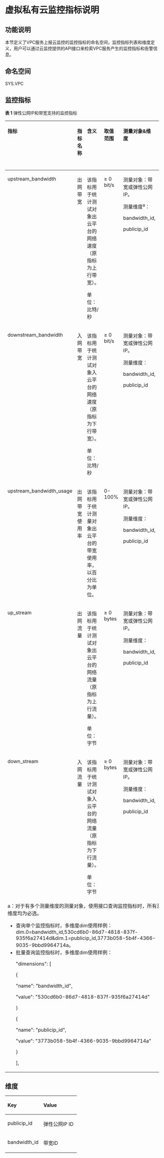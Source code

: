 # 虚拟私有云监控指标说明<a name="vpc_api_0010"></a>

## 功能说明<a name="section45043704193247"></a>

本节定义了VPC服务上报云监控的监控指标的命名空间，监控指标列表和维度定义，用户可以通过云监控提供的API接口来检索VPC服务产生的监控指标和告警信息。

## 命名空间<a name="section20626347193247"></a>

SYS.VPC

## 监控指标<a name="section4222089193247"></a>

**表 1**  弹性公网IP和带宽支持的监控指标

<a name="table6444895193247"></a>
<table><thead align="left"><tr id="zh-cn_topic_0118498910_zh-cn_topic_0024607920_row17328334193247"><th class="cellrowborder" valign="top" width="14.98850114988501%" id="mcps1.2.7.1.1"><p id="zh-cn_topic_0118498910_zh-cn_topic_0024607920_p61417783193247"><a name="zh-cn_topic_0118498910_zh-cn_topic_0024607920_p61417783193247"></a><a name="zh-cn_topic_0118498910_zh-cn_topic_0024607920_p61417783193247"></a>指标</p>
</th>
<th class="cellrowborder" valign="top" width="10.528947105289472%" id="mcps1.2.7.1.2"><p id="zh-cn_topic_0118498910_zh-cn_topic_0024607920_p8784488193247"><a name="zh-cn_topic_0118498910_zh-cn_topic_0024607920_p8784488193247"></a><a name="zh-cn_topic_0118498910_zh-cn_topic_0024607920_p8784488193247"></a>指标名称</p>
</th>
<th class="cellrowborder" valign="top" width="21.697830216978303%" id="mcps1.2.7.1.3"><p id="zh-cn_topic_0118498910_zh-cn_topic_0024607920_p40454922193247"><a name="zh-cn_topic_0118498910_zh-cn_topic_0024607920_p40454922193247"></a><a name="zh-cn_topic_0118498910_zh-cn_topic_0024607920_p40454922193247"></a>含义</p>
</th>
<th class="cellrowborder" valign="top" width="12.278772122787721%" id="mcps1.2.7.1.4"><p id="zh-cn_topic_0118498910_zh-cn_topic_0024607920_p55623236193247"><a name="zh-cn_topic_0118498910_zh-cn_topic_0024607920_p55623236193247"></a><a name="zh-cn_topic_0118498910_zh-cn_topic_0024607920_p55623236193247"></a>取值范围</p>
</th>
<th class="cellrowborder" valign="top" width="21.347865213478652%" id="mcps1.2.7.1.5"><p id="zh-cn_topic_0118498910_zh-cn_topic_0024607920_p9188287193247"><a name="zh-cn_topic_0118498910_zh-cn_topic_0024607920_p9188287193247"></a><a name="zh-cn_topic_0118498910_zh-cn_topic_0024607920_p9188287193247"></a>测量对象&amp;维度</p>
</th>
<th class="cellrowborder" valign="top" width="19.15808419158084%" id="mcps1.2.7.1.6"><p id="zh-cn_topic_0118498910_p116611739175520"><a name="zh-cn_topic_0118498910_p116611739175520"></a><a name="zh-cn_topic_0118498910_p116611739175520"></a>监控周期（原始指标）</p>
</th>
</tr>
</thead>
<tbody><tr id="zh-cn_topic_0118498910_zh-cn_topic_0024607920_row173875718321"><td class="cellrowborder" valign="top" width="14.98850114988501%" headers="mcps1.2.7.1.1 "><p id="zh-cn_topic_0118498910_zh-cn_topic_0024607920_p131326819339"><a name="zh-cn_topic_0118498910_zh-cn_topic_0024607920_p131326819339"></a><a name="zh-cn_topic_0118498910_zh-cn_topic_0024607920_p131326819339"></a>upstream_bandwidth</p>
</td>
<td class="cellrowborder" valign="top" width="10.528947105289472%" headers="mcps1.2.7.1.2 "><p id="zh-cn_topic_0118498910_zh-cn_topic_0024607920_p7133182333"><a name="zh-cn_topic_0118498910_zh-cn_topic_0024607920_p7133182333"></a><a name="zh-cn_topic_0118498910_zh-cn_topic_0024607920_p7133182333"></a>出网带宽</p>
</td>
<td class="cellrowborder" valign="top" width="21.697830216978303%" headers="mcps1.2.7.1.3 "><p id="zh-cn_topic_0118498910_p179215408321"><a name="zh-cn_topic_0118498910_p179215408321"></a><a name="zh-cn_topic_0118498910_p179215408321"></a>该指标用于统计测试对象出云平台的网络速度（原指标为上行带宽）。</p>
<p id="zh-cn_topic_0118498910_p478910501515"><a name="zh-cn_topic_0118498910_p478910501515"></a><a name="zh-cn_topic_0118498910_p478910501515"></a>单位：比特/秒</p>
</td>
<td class="cellrowborder" valign="top" width="12.278772122787721%" headers="mcps1.2.7.1.4 "><p id="zh-cn_topic_0118498910_p16856133111520"><a name="zh-cn_topic_0118498910_p16856133111520"></a><a name="zh-cn_topic_0118498910_p16856133111520"></a>≥ 0 bit/s</p>
</td>
<td class="cellrowborder" valign="top" width="21.347865213478652%" headers="mcps1.2.7.1.5 "><p id="zh-cn_topic_0118498910_p14941182731011"><a name="zh-cn_topic_0118498910_p14941182731011"></a><a name="zh-cn_topic_0118498910_p14941182731011"></a>测量对象：带宽或<span id="zh-cn_topic_0118498910_text1171522719496"><a name="zh-cn_topic_0118498910_text1171522719496"></a><a name="zh-cn_topic_0118498910_text1171522719496"></a></span><span id="zh-cn_topic_0118498910_text171592734912"><a name="zh-cn_topic_0118498910_text171592734912"></a><a name="zh-cn_topic_0118498910_text171592734912"></a>弹性公网IP</span>。</p>
<p id="zh-cn_topic_0118498910_p2094120273109"><a name="zh-cn_topic_0118498910_p2094120273109"></a><a name="zh-cn_topic_0118498910_p2094120273109"></a>测量维度<sup id="zh-cn_topic_0118498910_sup18702181191517"><a name="zh-cn_topic_0118498910_sup18702181191517"></a><a name="zh-cn_topic_0118498910_sup18702181191517"></a>a</sup>：</p>
<p id="zh-cn_topic_0118498910_p394132711018"><a name="zh-cn_topic_0118498910_p394132711018"></a><a name="zh-cn_topic_0118498910_p394132711018"></a>bandwidth_id,</p>
<p id="zh-cn_topic_0118498910_p994111271109"><a name="zh-cn_topic_0118498910_p994111271109"></a><a name="zh-cn_topic_0118498910_p994111271109"></a>publicip_id</p>
</td>
<td class="cellrowborder" valign="top" width="19.15808419158084%" headers="mcps1.2.7.1.6 "><p id="zh-cn_topic_0118498910_p1166213397559"><a name="zh-cn_topic_0118498910_p1166213397559"></a><a name="zh-cn_topic_0118498910_p1166213397559"></a>1分钟</p>
</td>
</tr>
<tr id="zh-cn_topic_0118498910_zh-cn_topic_0024607920_row2515145493216"><td class="cellrowborder" valign="top" width="14.98850114988501%" headers="mcps1.2.7.1.1 "><p id="zh-cn_topic_0118498910_zh-cn_topic_0024607920_p131416813315"><a name="zh-cn_topic_0118498910_zh-cn_topic_0024607920_p131416813315"></a><a name="zh-cn_topic_0118498910_zh-cn_topic_0024607920_p131416813315"></a>downstream_bandwidth</p>
</td>
<td class="cellrowborder" valign="top" width="10.528947105289472%" headers="mcps1.2.7.1.2 "><p id="zh-cn_topic_0118498910_zh-cn_topic_0024607920_p18143178133311"><a name="zh-cn_topic_0118498910_zh-cn_topic_0024607920_p18143178133311"></a><a name="zh-cn_topic_0118498910_zh-cn_topic_0024607920_p18143178133311"></a>入网带宽</p>
</td>
<td class="cellrowborder" valign="top" width="21.697830216978303%" headers="mcps1.2.7.1.3 "><p id="zh-cn_topic_0118498910_p14794440113211"><a name="zh-cn_topic_0118498910_p14794440113211"></a><a name="zh-cn_topic_0118498910_p14794440113211"></a>该指标用于统计测试对象入云平台的网络速度（原指标为下行带宽）。</p>
<p id="zh-cn_topic_0118498910_p1561138115211"><a name="zh-cn_topic_0118498910_p1561138115211"></a><a name="zh-cn_topic_0118498910_p1561138115211"></a>单位：比特/秒</p>
</td>
<td class="cellrowborder" valign="top" width="12.278772122787721%" headers="mcps1.2.7.1.4 "><p id="zh-cn_topic_0118498910_p1785863115157"><a name="zh-cn_topic_0118498910_p1785863115157"></a><a name="zh-cn_topic_0118498910_p1785863115157"></a>≥ 0 bit/s</p>
</td>
<td class="cellrowborder" valign="top" width="21.347865213478652%" headers="mcps1.2.7.1.5 "><p id="zh-cn_topic_0118498910_p19445113119103"><a name="zh-cn_topic_0118498910_p19445113119103"></a><a name="zh-cn_topic_0118498910_p19445113119103"></a>测量对象：带宽或<span id="zh-cn_topic_0118498910_text17192643114918"><a name="zh-cn_topic_0118498910_text17192643114918"></a><a name="zh-cn_topic_0118498910_text17192643114918"></a></span><span id="zh-cn_topic_0118498910_text101921443144916"><a name="zh-cn_topic_0118498910_text101921443144916"></a><a name="zh-cn_topic_0118498910_text101921443144916"></a>弹性公网IP</span>。</p>
<p id="zh-cn_topic_0118498910_p344623181019"><a name="zh-cn_topic_0118498910_p344623181019"></a><a name="zh-cn_topic_0118498910_p344623181019"></a>测量维度：</p>
<p id="zh-cn_topic_0118498910_p5446831151014"><a name="zh-cn_topic_0118498910_p5446831151014"></a><a name="zh-cn_topic_0118498910_p5446831151014"></a>bandwidth_id,</p>
<p id="zh-cn_topic_0118498910_p1544693151019"><a name="zh-cn_topic_0118498910_p1544693151019"></a><a name="zh-cn_topic_0118498910_p1544693151019"></a>publicip_id</p>
</td>
<td class="cellrowborder" valign="top" width="19.15808419158084%" headers="mcps1.2.7.1.6 "><p id="zh-cn_topic_0118498910_p2662133918557"><a name="zh-cn_topic_0118498910_p2662133918557"></a><a name="zh-cn_topic_0118498910_p2662133918557"></a>1分钟</p>
</td>
</tr>
<tr id="zh-cn_topic_0118498910_row79444328013"><td class="cellrowborder" valign="top" width="14.98850114988501%" headers="mcps1.2.7.1.1 "><p id="zh-cn_topic_0118498910_p131111534104"><a name="zh-cn_topic_0118498910_p131111534104"></a><a name="zh-cn_topic_0118498910_p131111534104"></a>upstream_bandwidth_usage</p>
</td>
<td class="cellrowborder" valign="top" width="10.528947105289472%" headers="mcps1.2.7.1.2 "><p id="zh-cn_topic_0118498910_p1511110341407"><a name="zh-cn_topic_0118498910_p1511110341407"></a><a name="zh-cn_topic_0118498910_p1511110341407"></a>出网带宽使用率</p>
</td>
<td class="cellrowborder" valign="top" width="21.697830216978303%" headers="mcps1.2.7.1.3 "><p id="zh-cn_topic_0118498910_p11114123410010"><a name="zh-cn_topic_0118498910_p11114123410010"></a><a name="zh-cn_topic_0118498910_p11114123410010"></a>该指标用于统计测量对象出云平台的带宽使用率，以百分比为单位。</p>
</td>
<td class="cellrowborder" valign="top" width="12.278772122787721%" headers="mcps1.2.7.1.4 "><p id="zh-cn_topic_0118498910_p14892155717598"><a name="zh-cn_topic_0118498910_p14892155717598"></a><a name="zh-cn_topic_0118498910_p14892155717598"></a>0-100%</p>
</td>
<td class="cellrowborder" valign="top" width="21.347865213478652%" headers="mcps1.2.7.1.5 "><p id="zh-cn_topic_0118498910_p2957184501019"><a name="zh-cn_topic_0118498910_p2957184501019"></a><a name="zh-cn_topic_0118498910_p2957184501019"></a>测量对象：带宽或<span id="zh-cn_topic_0118498910_text136337529499"><a name="zh-cn_topic_0118498910_text136337529499"></a><a name="zh-cn_topic_0118498910_text136337529499"></a></span><span id="zh-cn_topic_0118498910_text463313521498"><a name="zh-cn_topic_0118498910_text463313521498"></a><a name="zh-cn_topic_0118498910_text463313521498"></a>弹性公网IP</span>。</p>
<p id="zh-cn_topic_0118498910_p199581445131014"><a name="zh-cn_topic_0118498910_p199581445131014"></a><a name="zh-cn_topic_0118498910_p199581445131014"></a>测量维度：</p>
<p id="zh-cn_topic_0118498910_p4958164513109"><a name="zh-cn_topic_0118498910_p4958164513109"></a><a name="zh-cn_topic_0118498910_p4958164513109"></a>bandwidth_id,</p>
<p id="zh-cn_topic_0118498910_p189582450100"><a name="zh-cn_topic_0118498910_p189582450100"></a><a name="zh-cn_topic_0118498910_p189582450100"></a>publicip_id</p>
</td>
<td class="cellrowborder" valign="top" width="19.15808419158084%" headers="mcps1.2.7.1.6 "><p id="zh-cn_topic_0118498910_p066218398559"><a name="zh-cn_topic_0118498910_p066218398559"></a><a name="zh-cn_topic_0118498910_p066218398559"></a>1分钟</p>
</td>
</tr>
<tr id="zh-cn_topic_0118498910_row6251357113315"><td class="cellrowborder" valign="top" width="14.98850114988501%" headers="mcps1.2.7.1.1 "><p id="zh-cn_topic_0118498910_p199051635348"><a name="zh-cn_topic_0118498910_p199051635348"></a><a name="zh-cn_topic_0118498910_p199051635348"></a>up_stream</p>
</td>
<td class="cellrowborder" valign="top" width="10.528947105289472%" headers="mcps1.2.7.1.2 "><p id="zh-cn_topic_0118498910_p55042030141711"><a name="zh-cn_topic_0118498910_p55042030141711"></a><a name="zh-cn_topic_0118498910_p55042030141711"></a>出网流量</p>
</td>
<td class="cellrowborder" valign="top" width="21.697830216978303%" headers="mcps1.2.7.1.3 "><p id="zh-cn_topic_0118498910_p050623091713"><a name="zh-cn_topic_0118498910_p050623091713"></a><a name="zh-cn_topic_0118498910_p050623091713"></a>该指标用于统计测试对象出云平台的网络流量（原指标为上行流量）。</p>
<p id="zh-cn_topic_0118498910_p29751350115210"><a name="zh-cn_topic_0118498910_p29751350115210"></a><a name="zh-cn_topic_0118498910_p29751350115210"></a>单位：字节</p>
</td>
<td class="cellrowborder" valign="top" width="12.278772122787721%" headers="mcps1.2.7.1.4 "><p id="zh-cn_topic_0118498910_p55084302174"><a name="zh-cn_topic_0118498910_p55084302174"></a><a name="zh-cn_topic_0118498910_p55084302174"></a>≥ 0 bytes</p>
</td>
<td class="cellrowborder" valign="top" width="21.347865213478652%" headers="mcps1.2.7.1.5 "><p id="zh-cn_topic_0118498910_p17314631101319"><a name="zh-cn_topic_0118498910_p17314631101319"></a><a name="zh-cn_topic_0118498910_p17314631101319"></a>测量对象：带宽或<span id="zh-cn_topic_0118498910_text4756927175016"><a name="zh-cn_topic_0118498910_text4756927175016"></a><a name="zh-cn_topic_0118498910_text4756927175016"></a></span><span id="zh-cn_topic_0118498910_text1756727135013"><a name="zh-cn_topic_0118498910_text1756727135013"></a><a name="zh-cn_topic_0118498910_text1756727135013"></a>弹性公网IP</span>。</p>
<p id="zh-cn_topic_0118498910_p731403115136"><a name="zh-cn_topic_0118498910_p731403115136"></a><a name="zh-cn_topic_0118498910_p731403115136"></a>测量维度：</p>
<p id="zh-cn_topic_0118498910_p4314163119134"><a name="zh-cn_topic_0118498910_p4314163119134"></a><a name="zh-cn_topic_0118498910_p4314163119134"></a>bandwidth_id,</p>
<p id="zh-cn_topic_0118498910_p15314163171315"><a name="zh-cn_topic_0118498910_p15314163171315"></a><a name="zh-cn_topic_0118498910_p15314163171315"></a>publicip_id</p>
</td>
<td class="cellrowborder" valign="top" width="19.15808419158084%" headers="mcps1.2.7.1.6 "><p id="zh-cn_topic_0118498910_p966233925510"><a name="zh-cn_topic_0118498910_p966233925510"></a><a name="zh-cn_topic_0118498910_p966233925510"></a>1分钟</p>
</td>
</tr>
<tr id="zh-cn_topic_0118498910_row84711354143318"><td class="cellrowborder" valign="top" width="14.98850114988501%" headers="mcps1.2.7.1.1 "><p id="zh-cn_topic_0118498910_p29277317341"><a name="zh-cn_topic_0118498910_p29277317341"></a><a name="zh-cn_topic_0118498910_p29277317341"></a>down_stream</p>
</td>
<td class="cellrowborder" valign="top" width="10.528947105289472%" headers="mcps1.2.7.1.2 "><p id="zh-cn_topic_0118498910_p1451019302175"><a name="zh-cn_topic_0118498910_p1451019302175"></a><a name="zh-cn_topic_0118498910_p1451019302175"></a>入网流量</p>
</td>
<td class="cellrowborder" valign="top" width="21.697830216978303%" headers="mcps1.2.7.1.3 "><p id="zh-cn_topic_0118498910_p1051010308176"><a name="zh-cn_topic_0118498910_p1051010308176"></a><a name="zh-cn_topic_0118498910_p1051010308176"></a>该指标用于统计测试对象入云平台的网络流量（原指标为下行流量）。</p>
<p id="zh-cn_topic_0118498910_p8822319165320"><a name="zh-cn_topic_0118498910_p8822319165320"></a><a name="zh-cn_topic_0118498910_p8822319165320"></a>单位：字节</p>
</td>
<td class="cellrowborder" valign="top" width="12.278772122787721%" headers="mcps1.2.7.1.4 "><p id="zh-cn_topic_0118498910_p15512163016174"><a name="zh-cn_topic_0118498910_p15512163016174"></a><a name="zh-cn_topic_0118498910_p15512163016174"></a>≥ 0 bytes</p>
</td>
<td class="cellrowborder" valign="top" width="21.347865213478652%" headers="mcps1.2.7.1.5 "><p id="zh-cn_topic_0118498910_p2638143411134"><a name="zh-cn_topic_0118498910_p2638143411134"></a><a name="zh-cn_topic_0118498910_p2638143411134"></a>测量对象：带宽或<span id="zh-cn_topic_0118498910_text114823505012"><a name="zh-cn_topic_0118498910_text114823505012"></a><a name="zh-cn_topic_0118498910_text114823505012"></a></span><span id="zh-cn_topic_0118498910_text84993519500"><a name="zh-cn_topic_0118498910_text84993519500"></a><a name="zh-cn_topic_0118498910_text84993519500"></a>弹性公网IP</span>。</p>
<p id="zh-cn_topic_0118498910_p7638153412133"><a name="zh-cn_topic_0118498910_p7638153412133"></a><a name="zh-cn_topic_0118498910_p7638153412133"></a>测量维度：</p>
<p id="zh-cn_topic_0118498910_p15638113471319"><a name="zh-cn_topic_0118498910_p15638113471319"></a><a name="zh-cn_topic_0118498910_p15638113471319"></a>bandwidth_id,</p>
<p id="zh-cn_topic_0118498910_p196388346137"><a name="zh-cn_topic_0118498910_p196388346137"></a><a name="zh-cn_topic_0118498910_p196388346137"></a>publicip_id</p>
</td>
<td class="cellrowborder" valign="top" width="19.15808419158084%" headers="mcps1.2.7.1.6 "><p id="zh-cn_topic_0118498910_p15662183910558"><a name="zh-cn_topic_0118498910_p15662183910558"></a><a name="zh-cn_topic_0118498910_p15662183910558"></a>1分钟</p>
</td>
</tr>
<tr id="zh-cn_topic_0118498910_row157931920151418"><td class="cellrowborder" colspan="6" valign="top" headers="mcps1.2.7.1.1 mcps1.2.7.1.2 mcps1.2.7.1.3 mcps1.2.7.1.4 mcps1.2.7.1.5 mcps1.2.7.1.6 "><div class="p" id="zh-cn_topic_0118498910_p13558154816619"><a name="zh-cn_topic_0118498910_p13558154816619"></a><a name="zh-cn_topic_0118498910_p13558154816619"></a>a：对于有多个测量维度的测量对象，使用接口查询监控指标时，所有测量维度均为必选。<a name="zh-cn_topic_0118498910_ul2558164815619"></a><a name="zh-cn_topic_0118498910_ul2558164815619"></a><ul id="zh-cn_topic_0118498910_ul2558164815619"><li>查询单个监控指标时，多维度dim使用样例：dim.0=bandwidth_id,530cd6b0-86d7-4818-837f-935f6a27414d&amp;dim.1=publicip_id,3773b058-5b4f-4366-9035-9bbd9964714a。</li><li>批量查询监控指标时，多维度dim使用样例：<p id="zh-cn_topic_0118498910_p125596481467"><a name="zh-cn_topic_0118498910_p125596481467"></a><a name="zh-cn_topic_0118498910_p125596481467"></a>"dimensions": [</p>
<p id="zh-cn_topic_0118498910_p1055919488614"><a name="zh-cn_topic_0118498910_p1055919488614"></a><a name="zh-cn_topic_0118498910_p1055919488614"></a>{</p>
<p id="zh-cn_topic_0118498910_p85595481617"><a name="zh-cn_topic_0118498910_p85595481617"></a><a name="zh-cn_topic_0118498910_p85595481617"></a>"name": "bandwidth_id",</p>
<p id="zh-cn_topic_0118498910_p2559748366"><a name="zh-cn_topic_0118498910_p2559748366"></a><a name="zh-cn_topic_0118498910_p2559748366"></a>"value": "530cd6b0-86d7-4818-837f-935f6a27414d"</p>
<p id="zh-cn_topic_0118498910_p1455913481360"><a name="zh-cn_topic_0118498910_p1455913481360"></a><a name="zh-cn_topic_0118498910_p1455913481360"></a>}</p>
<p id="zh-cn_topic_0118498910_p3559194818611"><a name="zh-cn_topic_0118498910_p3559194818611"></a><a name="zh-cn_topic_0118498910_p3559194818611"></a>{</p>
<p id="zh-cn_topic_0118498910_p1819695719711"><a name="zh-cn_topic_0118498910_p1819695719711"></a><a name="zh-cn_topic_0118498910_p1819695719711"></a>"name": "publicip_id",</p>
<p id="zh-cn_topic_0118498910_p125591481564"><a name="zh-cn_topic_0118498910_p125591481564"></a><a name="zh-cn_topic_0118498910_p125591481564"></a>"value": "3773b058-5b4f-4366-9035-9bbd9964714a"</p>
<p id="zh-cn_topic_0118498910_p12559448369"><a name="zh-cn_topic_0118498910_p12559448369"></a><a name="zh-cn_topic_0118498910_p12559448369"></a>}</p>
<p id="zh-cn_topic_0118498910_p855924816616"><a name="zh-cn_topic_0118498910_p855924816616"></a><a name="zh-cn_topic_0118498910_p855924816616"></a>],</p>
</li></ul>
</div>
</td>
</tr>
</tbody>
</table>

## 维度<a name="section27751125193247"></a>

<a name="table30802540193247"></a>
<table><thead align="left"><tr id="row7692483193247"><th class="cellrowborder" valign="top" width="50%" id="mcps1.1.3.1.1"><p id="p19111369193247"><a name="p19111369193247"></a><a name="p19111369193247"></a>Key</p>
</th>
<th class="cellrowborder" valign="top" width="50%" id="mcps1.1.3.1.2"><p id="p4517093193247"><a name="p4517093193247"></a><a name="p4517093193247"></a>Value</p>
</th>
</tr>
</thead>
<tbody><tr id="row30340220193247"><td class="cellrowborder" valign="top" width="50%" headers="mcps1.1.3.1.1 "><p id="p41638776193247"><a name="p41638776193247"></a><a name="p41638776193247"></a>publicip_id</p>
</td>
<td class="cellrowborder" valign="top" width="50%" headers="mcps1.1.3.1.2 "><p id="p17297729193247"><a name="p17297729193247"></a><a name="p17297729193247"></a>弹性公网IP ID</p>
</td>
</tr>
<tr id="row21461838193247"><td class="cellrowborder" valign="top" width="50%" headers="mcps1.1.3.1.1 "><p id="p60687284193247"><a name="p60687284193247"></a><a name="p60687284193247"></a>bandwidth_id</p>
</td>
<td class="cellrowborder" valign="top" width="50%" headers="mcps1.1.3.1.2 "><p id="p16722971193247"><a name="p16722971193247"></a><a name="p16722971193247"></a>带宽ID</p>
</td>
</tr>
</tbody>
</table>

